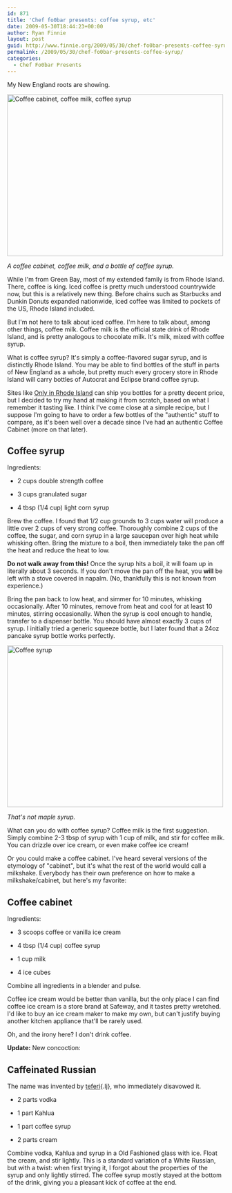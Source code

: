 ```yaml
---
id: 871
title: 'Chef fo0bar presents: coffee syrup, etc'
date: 2009-05-30T18:44:23+00:00
author: Ryan Finnie
layout: post
guid: http://www.finnie.org/2009/05/30/chef-fo0bar-presents-coffee-syrup/
permalink: /2009/05/30/chef-fo0bar-presents-coffee-syrup/
categories:
  - Chef Fo0bar Presents
---
```

My New England roots are showing.

[<img src="http://farm4.static.flickr.com/3564/3558484568_56ff913dd7.jpg" width="500" height="375" alt="Coffee cabinet, coffee milk, coffee syrup" />](http://www.flickr.com/photos/fo0bar/3558484568/ "Coffee cabinet, coffee milk, coffee syrup by fo0bar, on Flickr")
  
_A coffee cabinet, coffee milk, and a bottle of coffee syrup._

While I'm from Green Bay, most of my extended family is from Rhode Island. There, coffee is king. Iced coffee is pretty much understood countrywide now, but this is a relatively new thing. Before chains such as Starbucks and Dunkin Donuts expanded nationwide, iced coffee was limited to pockets of the US, Rhode Island included.

But I'm not here to talk about iced coffee. I'm here to talk about, among other things, coffee milk. Coffee milk is the official state drink of Rhode Island, and is pretty analogous to chocolate milk. It's milk, mixed with coffee syrup.

What is coffee syrup? It's simply a coffee-flavored sugar syrup, and is distinctly Rhode Island. You may be able to find bottles of the stuff in parts of New England as a whole, but pretty much every grocery store in Rhode Island will carry bottles of Autocrat and Eclipse brand coffee syrup.

Sites like [Only in Rhode Island](http://www.onlyinrhodeisland.com/) can ship you bottles for a pretty decent price, but I decided to try my hand at making it from scratch, based on what I remember it tasting like. I think I've come close at a simple recipe, but I suppose I'm going to have to order a few bottles of the "authentic" stuff to compare, as it's been well over a decade since I've had an authentic Coffee Cabinet (more on that later).

## Coffee syrup

Ingredients:

* 2 cups double strength coffee
  
* 3 cups granulated sugar
  
* 4 tbsp (1/4 cup) light corn syrup

Brew the coffee. I found that 1/2 cup grounds to 3 cups water will produce a little over 2 cups of very strong coffee. Thoroughly combine 2 cups of the coffee, the sugar, and corn syrup in a large saucepan over high heat while whisking often. Bring the mixture to a boil, then immediately take the pan off the heat and reduce the heat to low. 

**Do not walk away from this!** Once the syrup hits a boil, it will foam up in literally about 3 seconds. If you don't move the pan off the heat, you **will** be left with a stove covered in napalm. (No, thankfully this is not known from experience.)

Bring the pan back to low heat, and simmer for 10 minutes, whisking occasionally. After 10 minutes, remove from heat and cool for at least 10 minutes, stirring occasionally. When the syrup is cool enough to handle, transfer to a dispenser bottle. You should have almost exactly 3 cups of syrup. I initially tried a generic squeeze bottle, but I later found that a 24oz pancake syrup bottle works perfectly.

[<img src="http://farm4.static.flickr.com/3647/3579411443_a558f64d76.jpg" width="500" height="375" alt="Coffee syrup" />](http://www.flickr.com/photos/fo0bar/3579411443/ "Coffee syrup by fo0bar, on Flickr")
  
_That's not maple syrup._

What can you do with coffee syrup? Coffee milk is the first suggestion. Simply combine 2-3 tbsp of syrup with 1 cup of milk, and stir for coffee milk. You can drizzle over ice cream, or even make coffee ice cream!

Or you could make a coffee cabinet. I've heard several versions of the etymology of "cabinet", but it's what the rest of the world would call a milkshake. Everybody has their own preference on how to make a milkshake/cabinet, but here's my favorite:

## Coffee cabinet

Ingredients:

* 3 scoops coffee or vanilla ice cream
  
* 4 tbsp (1/4 cup) coffee syrup
  
* 1 cup milk
  
* 4 ice cubes

Combine all ingredients in a blender and pulse.

Coffee ice cream would be better than vanilla, but the only place I can find coffee ice cream is a store brand at Safeway, and it tastes pretty wretched. I'd like to buy an ice cream maker to make my own, but can't justify buying another kitchen appliance that'll be rarely used.

Oh, and the irony here? I don't drink coffee.

**Update:** New concoction:

## Caffeinated Russian

The name was invented by [teferi](http://teferi.livejournal.com/){.lj}, who immediately disavowed it.

* 2 parts vodka
  
* 1 part Kahlua
  
* 1 part coffee syrup
  
* 2 parts cream

Combine vodka, Kahlua and syrup in a Old Fashioned glass with ice. Float the cream, and stir lightly. This is a standard variation of a White Russian, but with a twist: when first trying it, I forgot about the properties of the syrup and only lightly stirred. The coffee syrup mostly stayed at the bottom of the drink, giving you a pleasant kick of coffee at the end.
